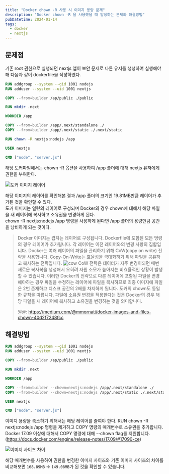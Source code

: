 ```yaml
---
title: "Docker chown -R 사용 시 이미지 용량 문제"
description: "Docker chown -R 을 사용했을 때 발생하는 문제와 해결방법"
pubDatetime: 2024-01-14
tags:
  - docker
  - nextjs
---
```


## 문제점

기존 root 권한으로 실행되던 nextjs 앱이 보안 문제로 다른 유저를 생성하여 실행해야 해 다음과 같이 dockerfile을 작성하였다.

```dockerfile
RUN addgroup --system --gid 1001 nodejs
RUN adduser --system --uid 1001 nextjs

COPY --from=builder /ap/public ./public

RUN mkdir .next

WORKDIR /app

COPY --from=builder /app/.next/standalone ./
COPY --from=builder /app/.next/static ./.next/static

RUN chown -R nextjs:nodejs /app

USER nextjs

CMD ["node", "server.js"]
```

해당 도커파일에서는 chown -R 옵션을 사용하여 /app 폴더에 대해 nextjs 유저에게 권한을 부여한다.

![도커 이미지 레이어](@assets/images/layer-before.jpg)

해당 이미지의 레이어를 확인해본 결과 /app 폴더의 크기인 19.81MB만큼 레이어가 추가된 것을 확인할 수 있다.<br />
도커 이미지는 일련의 레이어로 구성되며 Docker의 경우 chown에 대해서 해당 파일을 새 레이어에 복사하고 소유권을 변경하게 된다.<br />
chown -R nextjs:nodejs /app 명령을 사용하게 된다면 /app 폴더의 용량만큼 공간을 낭비하게 되는 것이다.

> Docker 이미지는 겹치는 레이어로 구성됩니다.
> Dockerfile에 포함된 모든 멍령의 경우 레이어가 추가됩니다.
> 각 레이어는 이전 레이어와의 변경 사항의 집합입니다.
> Docker는 여러 레이어의 파일을 관리하기 위해 CoW(copy on write) 전략을 사용합니다.
> Copy-On-Write는 효율성을 극대화하기 위해 파일을 공유하고 복사하는 전략입니다.
> ![cow](@assets/images/cow.jpg)
> CoW 전략은 데이터가 자주 변경이되면 매번 새로운 복사복을 생성해서 오히려 자원 소모가 높아지는 비효율적인 상황이 발생할 수 있습니다.
> 이러한 Docker의 전략으로 다른 레이어에 포함된 파일을 변경해야하는 경우 파일을 수정하는 레이어에 파일을 복사하므로 최종 이미지에 파일은 2번 존재하고 디스크 공간의 2배를 차지하게 됩니다.
> 도커의 chown도 동일한 규칙을 따릅니다.
> 파일에 소유권 변경을 적용한다는 것은 Docker의 경우 해당 파일을 새 레이어에 복사하고 소유권을 변경하는 것을 의미합니다.
>
> 원글: <https://medium.com/@mmornati/docker-images-and-files-chown-40d2f7248fcc>

## 해결방법

```dockerfile
RUN addgroup --system --gid 1001 nodejs
RUN adduser --system --uid 1001 nextjs

COPY --from=builder /ap/public ./public

RUN mkdir .next

WORKDIR /app

COPY --from=builder --chown=nextjs:nodejs /app/.next/standalone ./
COPY --from=builder --chown=nextjs:nodejs /app/.next/static ./.next/static

USER nextjs

CMD ["node", "server.js"]
```

이미지 용량을 축소하기 위해서는 해당 레이어를 줄여야 한다.
RUN chown -R nextjs:nodejs /app 명령을 제거하고 COPY 명령의 매개변수로 소유권을 추가합니다.
Docker 17.09 이상에 대해서 COPY 명령에 대해 --chown flag를 지원합니다.(<https://docs.docker.com/engine/release-notes/17.09/#17090-ce>)

![이미지 사이즈 차이](@assets/images/size-diff.jpg)

해당 매개변수를 사용하여 권한을 변경한 이미지 사이즈와 기존 이미지 사이즈의 차이를 비교해보면 `168.89MB` &rarr; `149.08MB`가 된 것을 확인할 수 있습니다.
